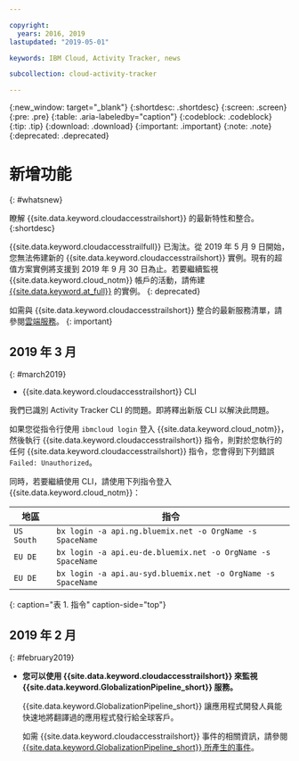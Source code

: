 ```yaml
---

copyright:
  years: 2016, 2019
lastupdated: "2019-05-01"

keywords: IBM Cloud, Activity Tracker, news

subcollection: cloud-activity-tracker

---
```


{:new_window: target="_blank"}
{:shortdesc: .shortdesc}
{:screen: .screen}
{:pre: .pre}
{:table: .aria-labeledby="caption"}
{:codeblock: .codeblock}
{:tip: .tip}
{:download: .download}
{:important: .important}
{:note: .note}
{:deprecated: .deprecated}

# 新增功能
{: #whatsnew}

瞭解 {{site.data.keyword.cloudaccesstrailshort}} 的最新特性和整合。
{:shortdesc}

{{site.data.keyword.cloudaccesstrailfull}} 已淘汰。從 2019 年 5 月 9 日開始，您無法佈建新的 {{site.data.keyword.cloudaccesstrailshort}} 實例。現有的超值方案實例將支援到 2019 年 9 月 30 日為止。若要繼續監視 {{site.data.keyword.cloud_notm}} 帳戶的活動，請佈建 [{{site.data.keyword.at_full}}](/docs/services/Activity-Tracker-with-LogDNA?topic=logdnaat-getting-started#getting-started) 的實例。
{: deprecated}

如需與 {{site.data.keyword.cloudaccesstrailshort}} 整合的最新服務清單，請參閱[雲端服務](/docs/services/cloud-activity-tracker/reference?topic=cloud-activity-tracker-cloud_services#cloud_services)。
{: important}


## 2019 年 3 月
{: #march2019}

* {{site.data.keyword.cloudaccesstrailshort}} CLI

我們已識別 Activity Tracker CLI 的問題。即將釋出新版 CLI 以解決此問題。

如果您從指令行使用 `ibmcloud login` 登入 {{site.data.keyword.cloud_notm}}，然後執行 {{site.data.keyword.cloudaccesstrailshort}} 指令，則對於您執行的任何 {{site.data.keyword.cloudaccesstrailshort}} 指令，您會得到下列錯誤 `Failed: Unauthorized`。 

同時，若要繼續使用 CLI，請使用下列指令登入 {{site.data.keyword.cloud_notm}}：

|地區|指令|
|--------|---------|
| `US South` | `bx login -a api.ng.bluemix.net -o OrgName -s SpaceName` |
| `EU DE`     | `bx login -a api.eu-de.bluemix.net -o OrgName -s SpaceName` |
| `EU DE`     | `bx login -a api.au-syd.bluemix.net -o OrgName -s SpaceName` |
{: caption="表 1. 指令" caption-side="top"} 

## 2019 年 2 月
{: #february2019}

* **您可以使用 {{site.data.keyword.cloudaccesstrailshort}} 來監視 {{site.data.keyword.GlobalizationPipeline_short}} 服務。**

    {{site.data.keyword.GlobalizationPipeline_short}} 讓應用程式開發人員能快速地將翻譯過的應用程式發行給全球客戶。

    如需 {{site.data.keyword.cloudaccesstrailshort}} 事件的相關資訊，請參閱 [{{site.data.keyword.GlobalizationPipeline_short}} 所產生的事件](/docs/services/GlobalizationPipeline?topic=GlobalizationPipeline-gpat_events#gpat_events)。








